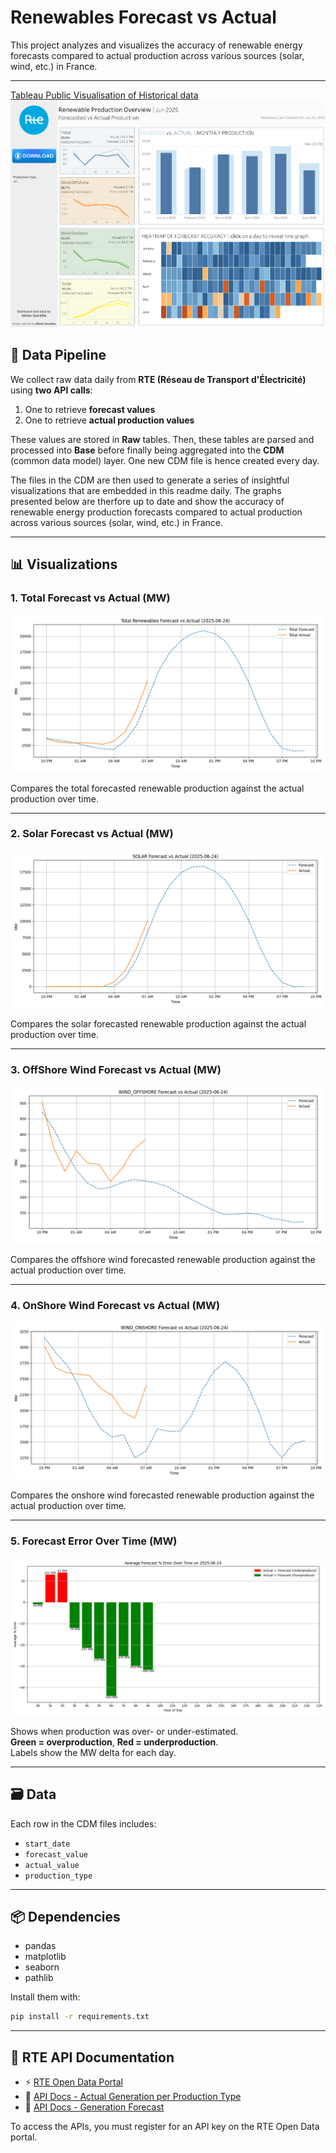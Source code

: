 # Renewables Forecast vs Actual

This project analyzes and visualizes the accuracy of renewable energy forecasts compared to actual production across various sources (solar, wind, etc.) in France.

---
[Tableau Public Visualisation of Historical data](https://public.tableau.com/views/RenewableProductionOverviewForecastedvsActualProduction/RenewableProductionOverview?:language=en-GB&publish=yes&:sid=&:redirect=auth&:display_count=n&:origin=viz_share_link)
![Forecast vs Actual Renewable Energy Production](charts/Renewable-Production-Overview.png)
## 🔗 Data Pipeline

We collect raw data daily from **RTE (Réseau de Transport d'Électricité)** using **two API calls**:

1. One to retrieve **forecast values**
2. One to retrieve **actual production values**

These values are stored in **Raw** tables.
Then, these tables are parsed and processed into **Base** before finally being aggregated into the **CDM** (common data model) layer.
One new CDM file is hence created every day.

The files in the CDM are then used to generate a series of insightful visualizations that are embedded in this readme daily.
The graphs presented below are therfore up to date and show the accuracy of renewable energy production forecasts compared to actual production across various sources (solar, wind, etc.) in France.

---

## 📊 Visualizations

### 1. Total Forecast vs Actual (MW)

![Total Forecast vs Actual](charts/total_renewables_forecast_vs_actual.png)

Compares the total forecasted renewable production against the actual production over time.

---

### 2. Solar Forecast vs Actual (MW)

![Total Forecast vs Actual](charts/solar_forecast_vs_actual.png)

Compares the solar forecasted renewable production against the actual production over time.

---

### 3. OffShore Wind Forecast vs Actual (MW)

![Total Forecast vs Actual](charts/wind_offshore_forecast_vs_actual.png)

Compares the offshore wind forecasted renewable production against the actual production over time.

---

### 4. OnShore Wind Forecast vs Actual (MW)

![Total Forecast vs Actual](charts/wind_onshore_forecast_vs_actual.png)

Compares the onshore wind forecasted renewable production against the actual production over time.

---

### 5. Forecast Error Over Time (MW)

![Forecast Error Over Time](charts/forecast_error_over_time.png)

Shows when production was over- or under-estimated.  
**Green = overproduction**, **Red = underproduction**.  
Labels show the MW delta for each day.

---

## 🗃️ Data

Each row in the CDM files includes:
- `start_date`
- `forecast_value`
- `actual_value`
- `production_type`

---

## 📦 Dependencies

- pandas  
- matplotlib  
- seaborn  
- pathlib

Install them with:

```bash
pip install -r requirements.txt
```
---

## 📄 RTE API Documentation

- ⚡ [RTE Open Data Portal](https://data.rte-france.com/)
- 📘 [API Docs - Actual Generation per Production Type](https://data.rte-france.com/catalog/-/api-doc/Actual%20generation%20per%20production%20type)
- 📘 [API Docs - Generation Forecast](https://data.rte-france.com/catalog/-/api-doc/Generation%20forecast)

To access the APIs, you must register for an API key on the RTE Open Data portal.
